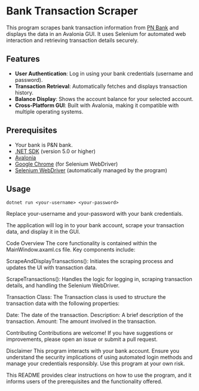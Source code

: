 # Bank Transaction Scraper

This program scrapes bank transaction information from [PN Bank](https://digital.pnbank.com.au/) and displays the data in an Avalonia GUI. It uses Selenium for automated web interaction and retrieving transaction details securely.

## Features

- **User Authentication**: Log in using your bank credentials (username and password).
- **Transaction Retrieval**: Automatically fetches and displays transaction history.
- **Balance Display**: Shows the account balance for your selected account.
- **Cross-Platform GUI**: Built with Avalonia, making it compatible with multiple operating systems.

## Prerequisites

- Your bank is P&N bank.
- [.NET SDK](https://dotnet.microsoft.com/download) (version 5.0 or higher)
- [Avalonia](https://avaloniaui.net/)
- [Google Chrome](https://www.google.com/chrome/) (for Selenium WebDriver)
- [Selenium WebDriver](https://www.selenium.dev/downloads/) (automatically managed by the program)


## Usage

    dotnet run <your-username> <your-password>

Replace your-username and your-password with your bank credentials.

The application will log in to your bank account, scrape your transaction data, and display it in the GUI.

Code Overview
The core functionality is contained within the MainWindow.axaml.cs file. Key components include:

ScrapeAndDisplayTransactions(): Initiates the scraping process and updates the UI with transaction data.

ScrapeTransactions(): Handles the logic for logging in, scraping transaction details, and handling the Selenium WebDriver.

Transaction Class:
The Transaction class is used to structure the transaction data with the following properties:

Date: The date of the transaction.
Description: A brief description of the transaction.
Amount: The amount involved in the transaction.

Contributing
Contributions are welcome! If you have suggestions or improvements, please open an issue or submit a pull request.

Disclaimer
This program interacts with your bank account. Ensure you understand the security implications of using automated login methods and manage your credentials responsibly. Use this program at your own risk.

This README provides clear instructions on how to use the program, and it informs users of the prerequisites and the functionality offered.
